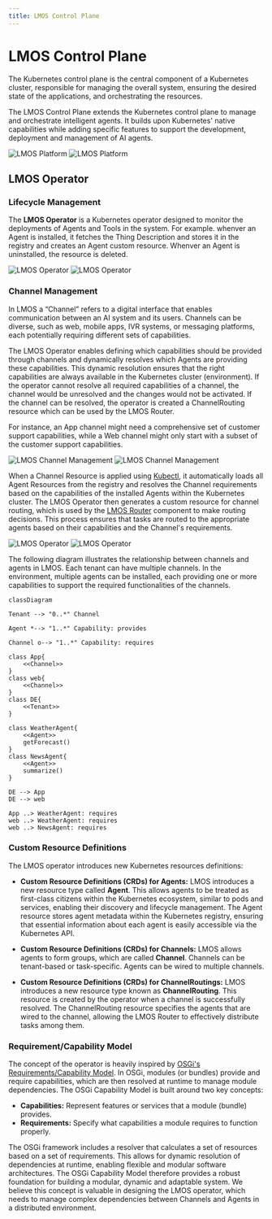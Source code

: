 ```yaml
---
title: LMOS Control Plane
---
```


# LMOS Control Plane

The Kubernetes control plane is the central component of a Kubernetes cluster, responsible for managing the overall system, ensuring the desired state of the applications, and orchestrating the resources. 

The LMOS Control Plane extends the Kubernetes control plane to manage and orchestrate intelligent agents. It builds upon Kubernetes' native capabilities while adding specific features to support the development, deployment and management of AI agents.

![LMOS Platform](/img/lmos_platform-light.png#light-mode-only)
![LMOS Platform](/img/lmos_platform-dark.png#dark-mode-only)

## LMOS Operator

### Lifecycle Management

The **LMOS Operator** is a Kubernetes operator designed to monitor the deployments of Agents and Tools in the system. 
For example. whenver an Agent is installed, it fetches the Thing Description and stores it in the registry and creates an Agent custom resource. 
Whenver an Agent is uninstalled, the resource is deleted.

![LMOS Operator](/img/lmos_operator_discovery-light.png#light-mode-only)
![LMOS Operator](/img/lmos_operator_discovery-dark.png#dark-mode-only)

### Channel Management

In LMOS a “Channel” refers to a digital interface that enables communication between an AI system and its users. Channels can be diverse, such as web, mobile apps, IVR systems, or messaging platforms, each potentially requiring different sets of capabilities.

The LMOS Operator enables defining which capabilities should be provided through channels and dynamically resolves which Agents are providing these capabilities. This dynamic resolution ensures that the right capabilities are always available in the Kubernetes cluster (environment). If the operator cannot resolve all required capabilities of a channel, the channel would be unresolved and the changes would not be activated. If the channel can be resolved, the operator is created a ChannelRouting resource which can be used by the LMOS Router.

For instance, an App channel might need a comprehensive set of customer support capabilities, while a Web channel might only start with a subset of the customer support capabilities. 

![LMOS Channel Management](/img/lmos_channel_management-light.png#light-mode-only)
![LMOS Channel Management](/img/lmos_channel_management-dark.png#dark-mode-only)


When a Channel Resource is applied using [Kubectl](https://kubernetes.io/docs/reference/kubectl/generated/kubectl_apply/), it automatically loads all Agent Resources from the registry and resolves the Channel requirements based on the capabilities of the installed Agents within the Kubernetes cluster. The LMOS Operator then generates a custom resource for channel routing, which is used by the [LMOS Router](/lmos/docs/lmos_platform/lmos_router) component to make routing decisions. This process ensures that tasks are routed to the appropriate agents based on their capabilities and the Channel's requirements.

![LMOS Operator](/img/lmos_operator-light.png#light-mode-only)
![LMOS Operator](/img/lmos_operator-dark.png#dark-mode-only)

The following diagram illustrates the relationship between channels and agents in LMOS. Each tenant can have multiple channels. In the environment, multiple agents can be installed, each providing one or more capabilities to support the required functionalities of the channels.

```mermaid
classDiagram

Tenant --> "0..*" Channel

Agent *--> "1..*" Capability: provides

Channel o--> "1..*" Capability: requires

class App{
    <<Channel>>
}
class web{
    <<Channel>>
}
class DE{
    <<Tenant>>
}

class WeatherAgent{
    <<Agent>>
    getForecast()
}
class NewsAgent{
    <<Agent>>
    summarize()
}

DE --> App
DE --> web

App ..> WeatherAgent: requires
web ..> WeatherAgent: requires
web ..> NewsAgent: requires
```


### Custom Resource Definitions

The LMOS operator introduces new Kubernetes resources definitions:

* **Custom Resource Definitions (CRDs) for Agents:** LMOS introduces a new resource type called **Agent**. This allows agents to be treated as first-class citizens within the Kubernetes ecosystem, similar to pods and services, enabling their discovery and lifecycle management. The Agent resource stores agent metadata within the Kubernetes registry, ensuring that essential information about each agent is easily accessible via the Kubernetes API.

*  **Custom Resource Definitions (CRDs) for Channels:**  LMOS allows agents to form groups, which are called **Channel**. Channels can be tenant-based or task-specific. Agents can be wired to multiple channels.

*  **Custom Resource Definitions (CRDs) for ChannelRoutings:** LMOS introduces a new resource type known as **ChannelRouting**. This resource is created by the operator when a channel is successfully resolved. The ChannelRouting resource specifies the agents that are wired to the channel, allowing the LMOS Router to effectively distribute tasks among them. 

### Requirement/Capability Model

The concept of the operator is heavily inspired by [OSGi's Requirements/Capability Model](https://blog.osgi.org/2015/12/using-requirements-and-capabilities.html). In OSGi, modules (or bundles) provide and require capabilities, which are then resolved at runtime to manage module dependencies. The OSGi Capability Model is built around two key concepts:

- **Capabilities:** Represent features or services that a module (bundle) provides.
- **Requirements:** Specify what capabilities a module requires to function properly.

The OSGi framework includes a resolver that calculates a set of resources based on a set of requirements. This allows for dynamic resolution of dependencies at runtime, enabling flexible and modular software architectures. The OSGi Capability Model therefore provides a robust foundation for building a modular, dynamic and adaptable system. We believe this concept is valuable in designing the LMOS operator, which needs to manage complex dependencies between Channels and Agents in a distributed environment.


